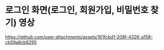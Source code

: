 # 로그인 화면(로그인, 회원가입, 비밀번호 찾기) 영상

https://github.com/user-attachments/assets/161fcbd1-208f-4326-a158-cb59a8cb8295
